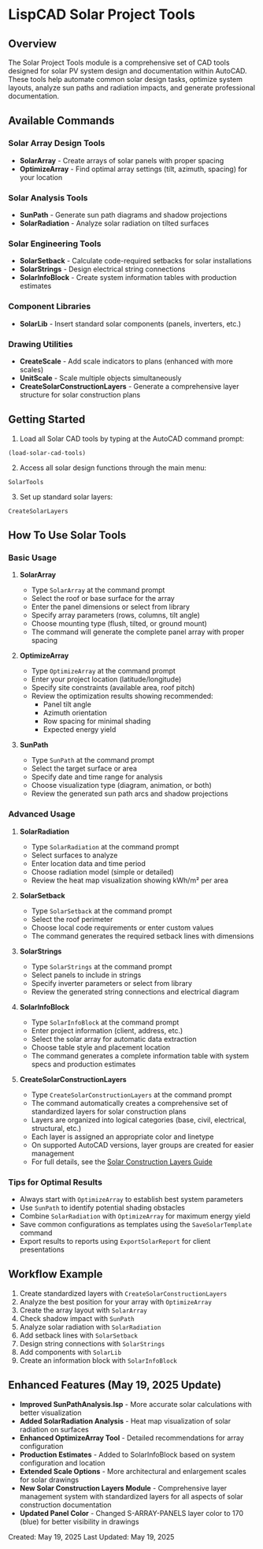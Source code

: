 # LispCAD Solar Project Tools

## Overview

The Solar Project Tools module is a comprehensive set of CAD tools designed for solar PV system design and documentation within AutoCAD. These tools help automate common solar design tasks, optimize system layouts, analyze sun paths and radiation impacts, and generate professional documentation.

## Available Commands

### Solar Array Design Tools
- **SolarArray** - Create arrays of solar panels with proper spacing
- **OptimizeArray** - Find optimal array settings (tilt, azimuth, spacing) for your location

### Solar Analysis Tools
- **SunPath** - Generate sun path diagrams and shadow projections
- **SolarRadiation** - Analyze solar radiation on tilted surfaces

### Solar Engineering Tools
- **SolarSetback** - Calculate code-required setbacks for solar installations
- **SolarStrings** - Design electrical string connections
- **SolarInfoBlock** - Create system information tables with production estimates

### Component Libraries
- **SolarLib** - Insert standard solar components (panels, inverters, etc.)

### Drawing Utilities
- **CreateScale** - Add scale indicators to plans (enhanced with more scales)
- **UnitScale** - Scale multiple objects simultaneously
- **CreateSolarConstructionLayers** - Generate a comprehensive layer structure for solar construction plans

## Getting Started

1. Load all Solar CAD tools by typing at the AutoCAD command prompt:
```
(load-solar-cad-tools)
```

2. Access all solar design functions through the main menu:
```
SolarTools
```

3. Set up standard solar layers:
```
CreateSolarLayers
```

## How To Use Solar Tools

### Basic Usage

1. **SolarArray**
   - Type `SolarArray` at the command prompt
   - Select the roof or base surface for the array
   - Enter the panel dimensions or select from library
   - Specify array parameters (rows, columns, tilt angle)
   - Choose mounting type (flush, tilted, or ground mount)
   - The command will generate the complete panel array with proper spacing

2. **OptimizeArray**
   - Type `OptimizeArray` at the command prompt
   - Enter your project location (latitude/longitude)
   - Specify site constraints (available area, roof pitch)
   - Review the optimization results showing recommended:
     - Panel tilt angle
     - Azimuth orientation
     - Row spacing for minimal shading
     - Expected energy yield

3. **SunPath**
   - Type `SunPath` at the command prompt
   - Select the target surface or area
   - Specify date and time range for analysis
   - Choose visualization type (diagram, animation, or both)
   - Review the generated sun path arcs and shadow projections

### Advanced Usage

1. **SolarRadiation**
   - Type `SolarRadiation` at the command prompt
   - Select surfaces to analyze
   - Enter location data and time period
   - Choose radiation model (simple or detailed)
   - Review the heat map visualization showing kWh/m² per area

2. **SolarSetback**
   - Type `SolarSetback` at the command prompt
   - Select the roof perimeter
   - Choose local code requirements or enter custom values
   - The command generates the required setback lines with dimensions

3. **SolarStrings**
   - Type `SolarStrings` at the command prompt
   - Select panels to include in strings
   - Specify inverter parameters or select from library
   - Review the generated string connections and electrical diagram

4. **SolarInfoBlock**
   - Type `SolarInfoBlock` at the command prompt
   - Enter project information (client, address, etc.)
   - Select the solar array for automatic data extraction
   - Choose table style and placement location
   - The command generates a complete information table with system specs and production estimates

5. **CreateSolarConstructionLayers**
   - Type `CreateSolarConstructionLayers` at the command prompt
   - The command automatically creates a comprehensive set of standardized layers for solar construction plans
   - Layers are organized into logical categories (base, civil, electrical, structural, etc.)
   - Each layer is assigned an appropriate color and linetype
   - On supported AutoCAD versions, layer groups are created for easier management
   - For full details, see the [Solar Construction Layers Guide](SolarConstructionLayersGuide.md)

### Tips for Optimal Results

- Always start with `OptimizeArray` to establish best system parameters
- Use `SunPath` to identify potential shading obstacles
- Combine `SolarRadiation` with `OptimizeArray` for maximum energy yield
- Save common configurations as templates using the `SaveSolarTemplate` command
- Export results to reports using `ExportSolarReport` for client presentations

## Workflow Example

1. Create standardized layers with `CreateSolarConstructionLayers`
2. Analyze the best position for your array with `OptimizeArray`
3. Create the array layout with `SolarArray`
4. Check shadow impact with `SunPath`
5. Analyze solar radiation with `SolarRadiation`
6. Add setback lines with `SolarSetback`
7. Design string connections with `SolarStrings`
8. Add components with `SolarLib`
9. Create an information block with `SolarInfoBlock`

## Enhanced Features (May 19, 2025 Update)

- **Improved SunPathAnalysis.lsp** - More accurate solar calculations with better visualization
- **Added SolarRadiation Analysis** - Heat map visualization of solar radiation on surfaces
- **Enhanced OptimizeArray Tool** - Detailed recommendations for array configuration
- **Production Estimates** - Added to SolarInfoBlock based on system configuration and location
- **Extended Scale Options** - More architectural and enlargement scales for solar drawings
- **New Solar Construction Layers Module** - Comprehensive layer management system with standardized layers for all aspects of solar construction documentation
- **Updated Panel Color** - Changed S-ARRAY-PANELS layer color to 170 (blue) for better visibility in drawings

Created: May 19, 2025
Last Updated: May 19, 2025
